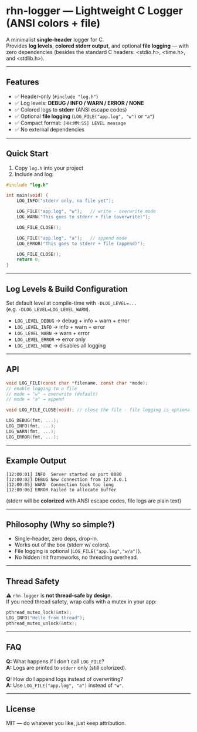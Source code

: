# rhn-logger — Lightweight C Logger (ANSI colors + file)

A minimalist **single-header** logger for C.  
Provides **log levels**, **colored stderr output**, and optional **file logging** — with zero dependencies (besides the standard C headers: <stdio.h>, <time.h>, and <stdlib.h>).

---

## Features
- ✅ Header-only (`#include "log.h"`)
- ✅ Log levels: **DEBUG / INFO / WARN / ERROR / NONE**
- ✅ Colored logs to **stderr** (ANSI escape codes)
- ✅ Optional **file logging** (`LOG_FILE("app.log", "w")` or `"a"`)
- ✅ Compact format: `[HH:MM:SS] LEVEL message`
- ✅ No external dependencies

---

## Quick Start

1. Copy `log.h` into your project  
2. Include and log:

```c
#include "log.h"

int main(void) {
    LOG_INFO("stderr only, no file yet");

    LOG_FILE("app.log", "w");   // write - overwrite mode
    LOG_WARN("This goes to stderr + file (overwrite)");

    LOG_FILE_CLOSE();

    LOG_FILE("app.log", "a");   // append mode
    LOG_ERROR("This goes to stderr + file (append)");

    LOG_FILE_CLOSE();
    return 0;
}
```

---

## Log Levels & Build Configuration

Set default level at compile-time with `-DLOG_LEVEL=...`  
(e.g. `-DLOG_LEVEL=LOG_LEVEL_WARN`).

- `LOG_LEVEL_DEBUG` → debug + info + warn + error  
- `LOG_LEVEL_INFO` → info + warn + error  
- `LOG_LEVEL_WARN` → warn + error  
- `LOG_LEVEL_ERROR` → error only  
- `LOG_LEVEL_NONE` → disables all logging  

---

## API

```c
void LOG_FILE(const char *filename, const char *mode);
// enable logging to a file
// mode = "w" → overwrite (default)
// mode = "a" → append

void LOG_FILE_CLOSE(void); // close the file - file logging is optional

LOG_DEBUG(fmt, ...);
LOG_INFO(fmt, ...);
LOG_WARN(fmt, ...);
LOG_ERROR(fmt, ...);
```

---

## Example Output

```text
[12:00:01] INFO  Server started on port 8080
[12:00:02] DEBUG New connection from 127.0.0.1
[12:00:05] WARN  Connection took too long
[12:00:06] ERROR Failed to allocate buffer
```

(stderr will be **colorized** with ANSI escape codes, file logs are plain text)

---

## Philosophy (Why so simple?)

- Single-header, zero deps, drop-in.
- Works out of the box (stderr w/ colors).  
- File logging is optional (`LOG_FILE("app.log","w/a")`).  
- No hidden init frameworks, no threading overhead.

---

## Thread Safety

⚠️ `rhn-logger` is **not thread-safe by design**.  
If you need thread safety, wrap calls with a mutex in your app:

```c
pthread_mutex_lock(&mtx);
LOG_INFO("Hello from thread");
pthread_mutex_unlock(&mtx);
```

---

## FAQ

**Q:** What happens if I don’t call `LOG_FILE`?  
**A:** Logs are printed to `stderr` only (still colorized).  

**Q:** How do I append logs instead of overwriting?  
**A:** Use `LOG_FILE("app.log", "a")` instead of `"w"`.  

---

## License

MIT — do whatever you like, just keep attribution.  
